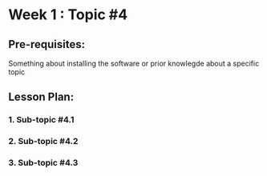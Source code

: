 # Week 1 : Topic #4

## Pre-requisites:

Something about installing the software or prior knowlegde about a specific topic

## Lesson Plan:
### 1.	Sub-topic #4.1

### 2.	Sub-topic #4.2

### 3.	Sub-topic #4.3